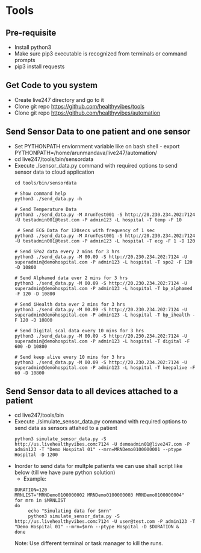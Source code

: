 # Tools
## Pre-requisite
* Install python3
* Make sure pip3 executable is recognized from terminals or command prompts
* pip3 install requests

## Get Code to you system
* Create live247 directory and go to it
* Clone git repo https://github.com/healthyvibes/tools
* Clone git repo https://github.com/healthyvibes/automation

## Send Sensor Data to one patient and one sensor
* Set PYTHONPATH enviornment variable like on bash shell - export PYTHONPATH=/home/arunmandava/live247/automation/
* cd live247/tools/bin/sensordata
* Execute ./sensor_data.py command with required options to send sensor data to cloud application
    ```commandline
    cd tools/bin/sensordata
    
    # Show command help
    python3 ./send_data.py -h
  
    # Send Temperature Data
    python3 ./send_data.py -M ArunTest001 -S http://20.230.234.202:7124 -U testadmin001@test.com -P admin123 -L hospital -T temp -F 10
 
     # Send ECG Data for 120secs with frequency of 1 sec
    python3 ./send_data.py -M ArunTest001 -S http://20.230.234.202:7124 -U testadmin001@test.com -P admin123 -L hospital -T ecg -F 1 -D 120

    # Send SPo2 data every 2 mins for 3 hrs
    python3 ./send_data.py -M 00.09 -S http://20.230.234.202:7124 -U superadmin@demohospital.com -P admin123 -L hospital -T spo2 -F 120 -D 10800

    # Send Alphamed data ever 2 mins for 3 hrs
    python3 ./send_data.py -M 00.09 -S http://20.230.234.202:7124 -U superadmin@demohospital.com -P admin123 -L hospital -T bp_alphamed -F 120 -D 10800

    # Send iHealth data ever 2 mins for 3 hrs
    python3 ./send_data.py -M 00.09 -S http://20.230.234.202:7124 -U superadmin@demohospital.com -P admin123 -L hospital -T bp_ihealth -F 120 -D 10800

    # Send Digital scal data every 10 mins for 3 hrs
    python3 ./send_data.py -M 00.09 -S http://20.230.234.202:7124 -U superadmin@demohospital.com -P admin123 -L hospital -T digital -F 600 -D 10800

    # Send keep alive every 10 mins for 3 hrs
    python3 ./send_data.py -M 00.09 -S http://20.230.234.202:7124 -U superadmin@demohospital.com -P admin123 -L hospital -T keepalive -F 60 -D 10800

     ```
 
## Send Sensor data to all devices attached to a patient
* cd live247/tools/bin
* Execute ./simulate_sensor_data.py command with required options to send data as sensors attahed to a patient 
  ``` 
  python3 simulate_sensor_data.py -S http://us.livehealthyvibes.com:7124 -U demoadmin01@live247.com -P admin123 -T "Demo Hospital 01" --mrn=MRNDemo0100000001 --ptype Hospital -D 1200
  
* Inorder to send data for multple patients we can use shall script like below (till we have pure python solution)
  * Example:
  ```
  DURATION=120
  MRNLIST="MRNDemo0100000002 MRNDemo0100000003 MRNDemo0100000004"
  for mrn in $MRNLIST
  do
       echo "Simulating data for $mrn"
       python3 simulate_sensor_data.py -S http://us.livehealthyvibes.com:7124 -U user@test.com -P admin123 -T "Demo Hospital 01" --mrn=$mrn --ptype Hospital -D $DURATION &
  done
  ```
  Note: Use different terminal or task manager to kill the runs.      

